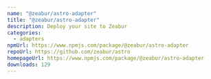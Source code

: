 ```yaml
---
name: "@zeabur/astro-adapter"
title: "@zeabur/astro-adapter"
description: Deploy your site to Zeabur
categories:
  - adapters
npmUrl: https://www.npmjs.com/package/@zeabur/astro-adapter
repoUrl: https://github.com/zeabur/astro
homepageUrl: https://www.npmjs.com/package/@zeabur/astro-adapter
downloads: 129
---
```

